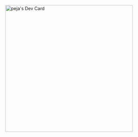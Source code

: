 <a href="https://app.daily.dev/pejaja"><img src="https://api.daily.dev/devcards/4ec9647c32df414bae814a50a1720199.png?r=y29" width="400" alt="peja's Dev Card"/></a>

<!--
**lipeijia/lipeijia** is a ✨ _special_ ✨ repository because its `README.md` (this file) appears on your GitHub profile.

Here are some ideas to get you started:

- 🔭 I’m currently working on ...
- 🌱 I’m currently learning ...
- 👯 I’m looking to collaborate on ...
- 🤔 I’m looking for help with ...
- 💬 Ask me about ...
- 📫 How to reach me: ...
- 😄 Pronouns: ...
- ⚡ Fun fact: ...
-->
